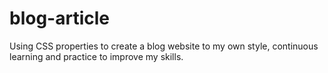 # blog-article
Using CSS properties to create a blog website to my own style, continuous learning and practice to improve my skills.
